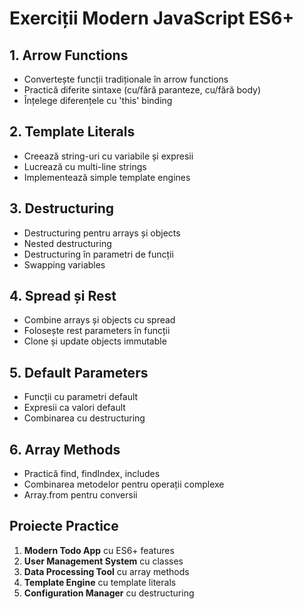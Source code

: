 # Exerciții Modern JavaScript ES6+

## 1. Arrow Functions
- Convertește funcții tradiționale în arrow functions
- Practică diferite sintaxe (cu/fără paranteze, cu/fără body)
- Înțelege diferențele cu 'this' binding

## 2. Template Literals
- Creează string-uri cu variabile și expresii
- Lucrează cu multi-line strings
- Implementează simple template engines

## 3. Destructuring
- Destructuring pentru arrays și objects
- Nested destructuring
- Destructuring în parametri de funcții
- Swapping variables

## 4. Spread și Rest
- Combine arrays și objects cu spread
- Folosește rest parameters în funcții
- Clone și update objects immutable

## 5. Default Parameters
- Funcții cu parametri default
- Expresii ca valori default
- Combinarea cu destructuring

## 6. Array Methods
- Practică find, findIndex, includes
- Combinarea metodelor pentru operații complexe
- Array.from pentru conversii

## Proiecte Practice
1. **Modern Todo App** cu ES6+ features
2. **User Management System** cu classes
3. **Data Processing Tool** cu array methods
4. **Template Engine** cu template literals
5. **Configuration Manager** cu destructuring
